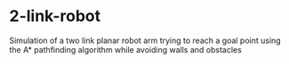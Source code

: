 # 2-link-robot
Simulation of a two link planar robot arm trying to reach a goal point using the A* pathfinding algorithm while avoiding walls and obstacles
